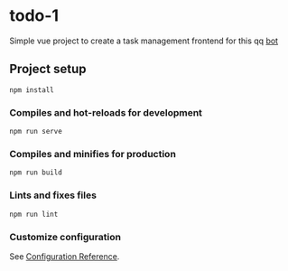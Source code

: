 # todo-1

Simple vue project to create a task management frontend for this qq [bot](https://github.com/mkZH0740/vtb_retweet_bot)

## Project setup
```
npm install
```

### Compiles and hot-reloads for development
```
npm run serve
```

### Compiles and minifies for production
```
npm run build
```

### Lints and fixes files
```
npm run lint
```

### Customize configuration
See [Configuration Reference](https://cli.vuejs.org/config/).
